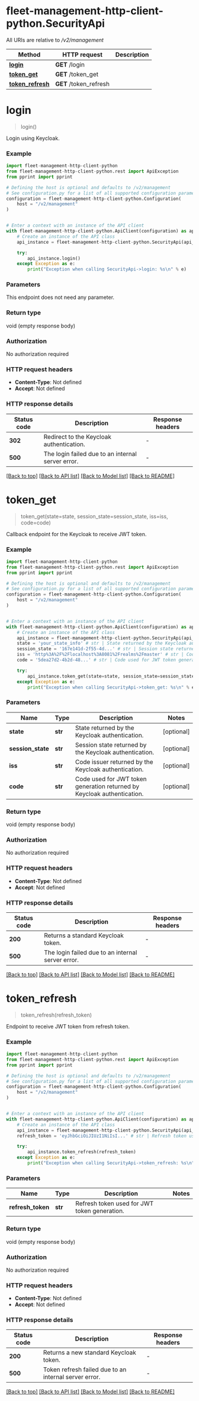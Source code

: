 # fleet-management-http-client-python.SecurityApi

All URIs are relative to */v2/management*

Method | HTTP request | Description
------------- | ------------- | -------------
[**login**](SecurityApi.md#login) | **GET** /login | 
[**token_get**](SecurityApi.md#token_get) | **GET** /token_get | 
[**token_refresh**](SecurityApi.md#token_refresh) | **GET** /token_refresh | 


# **login**
> login()



Login using Keycloak.

### Example


```python
import fleet-management-http-client-python
from fleet-management-http-client-python.rest import ApiException
from pprint import pprint

# Defining the host is optional and defaults to /v2/management
# See configuration.py for a list of all supported configuration parameters.
configuration = fleet-management-http-client-python.Configuration(
    host = "/v2/management"
)


# Enter a context with an instance of the API client
with fleet-management-http-client-python.ApiClient(configuration) as api_client:
    # Create an instance of the API class
    api_instance = fleet-management-http-client-python.SecurityApi(api_client)

    try:
        api_instance.login()
    except Exception as e:
        print("Exception when calling SecurityApi->login: %s\n" % e)
```



### Parameters

This endpoint does not need any parameter.

### Return type

void (empty response body)

### Authorization

No authorization required

### HTTP request headers

 - **Content-Type**: Not defined
 - **Accept**: Not defined

### HTTP response details

| Status code | Description | Response headers |
|-------------|-------------|------------------|
**302** | Redirect to the Keycloak authentication. |  -  |
**500** | The login failed due to an internal server error. |  -  |

[[Back to top]](#) [[Back to API list]](../README.md#documentation-for-api-endpoints) [[Back to Model list]](../README.md#documentation-for-models) [[Back to README]](../README.md)

# **token_get**
> token_get(state=state, session_state=session_state, iss=iss, code=code)



Callback endpoint for the Keycloak to receive JWT token.

### Example


```python
import fleet-management-http-client-python
from fleet-management-http-client-python.rest import ApiException
from pprint import pprint

# Defining the host is optional and defaults to /v2/management
# See configuration.py for a list of all supported configuration parameters.
configuration = fleet-management-http-client-python.Configuration(
    host = "/v2/management"
)


# Enter a context with an instance of the API client
with fleet-management-http-client-python.ApiClient(configuration) as api_client:
    # Create an instance of the API class
    api_instance = fleet-management-http-client-python.SecurityApi(api_client)
    state = 'your_state_info' # str | State returned by the Keycloak authentication. (optional)
    session_state = '167e141d-2f55-4d...' # str | Session state returned by the Keycloak authentication. (optional)
    iss = 'http%3A%2F%2Flocalhost%3A8081%2Frealms%2Fmaster' # str | Code issuer returned by the Keycloak authentication. (optional)
    code = '5dea27d2-4b2d-48...' # str | Code used for JWT token generation returned by Keycloak authentication. (optional)

    try:
        api_instance.token_get(state=state, session_state=session_state, iss=iss, code=code)
    except Exception as e:
        print("Exception when calling SecurityApi->token_get: %s\n" % e)
```



### Parameters


Name | Type | Description  | Notes
------------- | ------------- | ------------- | -------------
 **state** | **str**| State returned by the Keycloak authentication. | [optional] 
 **session_state** | **str**| Session state returned by the Keycloak authentication. | [optional] 
 **iss** | **str**| Code issuer returned by the Keycloak authentication. | [optional] 
 **code** | **str**| Code used for JWT token generation returned by Keycloak authentication. | [optional] 

### Return type

void (empty response body)

### Authorization

No authorization required

### HTTP request headers

 - **Content-Type**: Not defined
 - **Accept**: Not defined

### HTTP response details

| Status code | Description | Response headers |
|-------------|-------------|------------------|
**200** | Returns a standard Keycloak token. |  -  |
**500** | The login failed due to an internal server error. |  -  |

[[Back to top]](#) [[Back to API list]](../README.md#documentation-for-api-endpoints) [[Back to Model list]](../README.md#documentation-for-models) [[Back to README]](../README.md)

# **token_refresh**
> token_refresh(refresh_token)



Endpoint to receive JWT token from refresh token.

### Example


```python
import fleet-management-http-client-python
from fleet-management-http-client-python.rest import ApiException
from pprint import pprint

# Defining the host is optional and defaults to /v2/management
# See configuration.py for a list of all supported configuration parameters.
configuration = fleet-management-http-client-python.Configuration(
    host = "/v2/management"
)


# Enter a context with an instance of the API client
with fleet-management-http-client-python.ApiClient(configuration) as api_client:
    # Create an instance of the API class
    api_instance = fleet-management-http-client-python.SecurityApi(api_client)
    refresh_token = 'eyJhbGciOiJIUzI1NiIsI...' # str | Refresh token used for JWT token generation.

    try:
        api_instance.token_refresh(refresh_token)
    except Exception as e:
        print("Exception when calling SecurityApi->token_refresh: %s\n" % e)
```



### Parameters


Name | Type | Description  | Notes
------------- | ------------- | ------------- | -------------
 **refresh_token** | **str**| Refresh token used for JWT token generation. | 

### Return type

void (empty response body)

### Authorization

No authorization required

### HTTP request headers

 - **Content-Type**: Not defined
 - **Accept**: Not defined

### HTTP response details

| Status code | Description | Response headers |
|-------------|-------------|------------------|
**200** | Returns a new standard Keycloak token. |  -  |
**500** | Token refresh failed due to an internal server error. |  -  |

[[Back to top]](#) [[Back to API list]](../README.md#documentation-for-api-endpoints) [[Back to Model list]](../README.md#documentation-for-models) [[Back to README]](../README.md)

